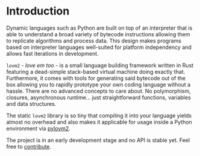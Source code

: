 # Introduction

Dynamic languages such as Python are built on top of an interpreter that is able to understand a broad variety of bytecode instructions allowing them to replicate algorithms and process data. This design makes programs based on interpreter languages well-suited for platform independency and allows fast iterations in development.

`lovm2` - *love em too* - is a small language building framework written in Rust featuring a dead-simple stack-based virtual machine doing exactly that. Furthermore, it comes with tools for generating said bytecode out of the box allowing you to rapidly prototype your own coding language without a hassle. There are no advanced concepts to care about. No polymorphism, closures, asynchronous runtime... just straightforward functions, variables and data structures.

The static `lovm2` library is so tiny that compiling it into your language yields almost no overhead and also makes it applicable for usage inside a Python environment via [pylovm2](https://github.com/lausek/lovm2/tree/master/pylovm2).

The project is in an early development stage and no API is stable yet. Feel free to [contribute](https://github.com/lausek/lovm2/issues).
